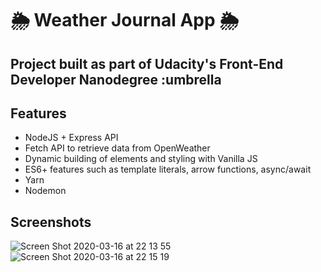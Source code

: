# :sun_behind_rain_cloud: Weather Journal App :sun_behind_rain_cloud:

## Project built as part of Udacity's Front-End Developer Nanodegree :umbrella

## Features

- NodeJS + Express API
- Fetch API to retrieve data from OpenWeather
- Dynamic building of elements and styling with Vanilla JS
- ES6+ features such as template literals, arrow functions, async/await
- Yarn
- Nodemon

## Screenshots

![Screen Shot 2020-03-16 at 22 13 55](https://user-images.githubusercontent.com/44209758/76812416-87a94800-67d3-11ea-917d-eb95aee3f063.png)
![Screen Shot 2020-03-16 at 22 15 19](https://user-images.githubusercontent.com/44209758/76812450-a4458000-67d3-11ea-8883-e42ec490f95e.png)
